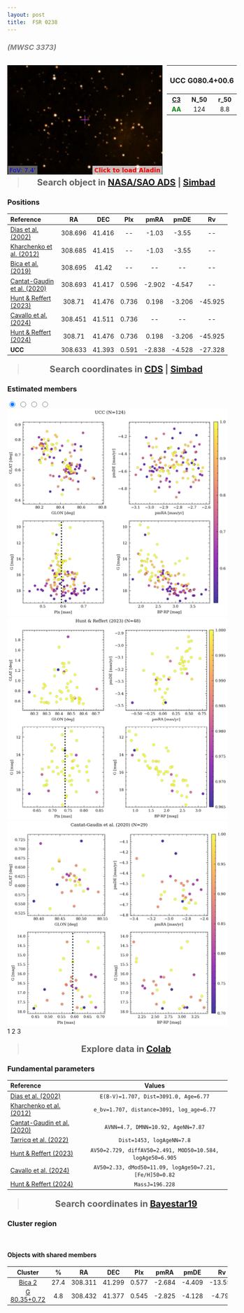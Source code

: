 ```yaml
---
layout: post
title:  FSR 0238
---
```

<h3><span style="color: #808080;"><i>(MWSC 3373)</i></span></h3><div style="display: flex; justify-content: space-between; width:720px;height:250px">
<div style="text-align: center;">

<!-- Static image + data attributes for FOV and target -->
<img id="aladin_img"
     data-umami-event="aladin_load"
     src="https://raw.githubusercontent.com/ucc23/Q1P/main/plots/fsr0238_aladin.webp"
     alt="Click to load Aladin Lite" 
     style="width:355px;height:250px; cursor: pointer;"
     data-fov="0.293" 
     data-target="308.633 41.393"/>
<!-- Div to contain Aladin Lite viewer -->
<div id="aladin-lite-div" style="width:355px;height:250px;display:none;"></div>
<!-- Aladin Lite script (will be loaded after the image is clicked) -->
<script src="{{ site.baseurl }}/scripts/aladin_load.js"></script>

</div>
<!-- Left block -->

<table style="width:355px;height:250px;">
  <!-- Row 1 (title) -->
  <tr>
    <td colspan="5"><h3>UCC G080.4+00.6</h3></td>
  </tr>
  <!-- Row 2 -->
  <tr>
    <th style="text-align: center;"><a href="https://ucc.ar/faq#what-is-the-c3-parameter" title="Combined class">C3</a></th>
    <th style="text-align: center;"><div title="Stars with membership probability >50%">N_50</div></th>
    <th style="text-align: center;"><div title="Radius that contains half the members [arcmin]">r_50</div></th>
  </tr>
  <!-- Row 3 -->
  <tr>
    <td style="text-align: center;"><span style="color: green; font-weight: bold;">A</span><span style="color: green; font-weight: bold;">A</span></td>
    <td style="text-align: center;">124</td>
    <td style="text-align: center;">8.8</td>
  </tr>
</table>
</div>

> <p style="text-align:center; font-weight: bold; font-size:20px">Search object in <a data-umami-event="nasa_search" href="https://ui.adsabs.harvard.edu/search/q=%20collection%3Aastronomy%20body%3A%22FSR%200238%22&sort=date%20desc%2C%20bibcode%20desc&p_=0" target="_blank">NASA/SAO ADS</a> | <a data-umami-event="simbad_search" href="https://simbad.cds.unistra.fr/simbad/sim-id-refs?Ident=fsr0238" target="_blank">Simbad</a></p>


### Positions

| Reference    | RA    | DEC   | Plx  | pmRA  | pmDE   |  Rv  |
| :---         | :---: | :---: | :---: | :---: | :---: | :---: |
|[Dias et al. (2002)](https://ui.adsabs.harvard.edu/abs/2002A%26A...389..871D) | 308.696 | 41.416 | -- | -1.03 | -3.55 | -- |
|[Kharchenko et al. (2012)](https://ui.adsabs.harvard.edu/abs/2012A%26A...543A.156K) | 308.685 | 41.415 | -- | -1.03 | -3.55 | -- |
|[Bica et al. (2019)](https://ui.adsabs.harvard.edu/abs/2019AJ....157...12B) | 308.695 | 41.42 | -- | -- | -- | -- |
|[Cantat-Gaudin et al. (2020)](https://ui.adsabs.harvard.edu/abs/2020A%26A...640A...1C) | 308.693 | 41.417 | 0.596 | -2.902 | -4.547 | -- |
|[Hunt & Reffert (2023)](https://ui.adsabs.harvard.edu/abs/2023A%26A...673A.114H) | 308.71 | 41.476 | 0.736 | 0.198 | -3.206 | -45.925 |
|[Cavallo et al. (2024)](https://ui.adsabs.harvard.edu/abs/2024AJ....167...12C) | 308.451 | 41.511 | 0.736 | -- | -- | -- |
|[Hunt & Reffert (2024)](https://ui.adsabs.harvard.edu/abs/2024A%26A...686A..42H) | 308.71 | 41.476 | 0.736 | 0.198 | -3.206 | -45.925 |
| **UCC** |308.633 | 41.393 | 0.591 | -2.838 | -4.528 | -27.328 |

> <p style="text-align:center; font-weight: bold; font-size:20px">Search coordinates in <a data-umami-event="cds_coord_search" href="https://cdsportal.u-strasbg.fr/?target=308.633,+41.393" target="_blank">CDS</a> | <a data-umami-event="simbad_coord_search" href="https://simbad.cds.unistra.fr/mobile/object_list.html?coord=308.633%2041.393&output=json&radius=5&userEntry=fsr0238" target="_blank">Simbad</a></p>

### Estimated members

<div class="carousel">
<input type="radio" name="radio-btn" id="slide1" checked>
<input type="radio" name="radio-btn" id="slide1">
<input type="radio" name="radio-btn" id="slide2">
<input type="radio" name="radio-btn" id="slide3">
<div class="slides">
<div class="slide">
<a href="https://raw.githubusercontent.com/ucc23/Q1P/main/plots/UCC/fsr0238.webp" target="_blank">
<img src="https://raw.githubusercontent.com/ucc23/Q1P/main/plots/UCC/fsr0238.webp" alt="FSR 0238 UCC">
</a>
</div>
<div class="slide">
<a href="https://raw.githubusercontent.com/ucc23/Q1P/main/plots/HUNT23/fsr0238.webp" target="_blank">
<img src="https://raw.githubusercontent.com/ucc23/Q1P/main/plots/HUNT23/fsr0238.webp" alt="FSR 0238 HUNT23">
</a>
</div>
<div class="slide">
<a href="https://raw.githubusercontent.com/ucc23/Q1P/main/plots/CANTAT20/fsr0238.webp" target="_blank">
<img src="https://raw.githubusercontent.com/ucc23/Q1P/main/plots/CANTAT20/fsr0238.webp" alt="FSR 0238 CANTAT20">
</a>
</div>
</div>
<div class="indicators">
<label for="slide1">1</label>
<label for="slide2">2</label>
<label for="slide3">3</label>
</div>
</div>


> <p style="text-align:center; font-weight: bold; font-size:20px">Explore data in <a data-umami-event="colab" href="https://colab.research.google.com/github/ucc23/ucc/blob/main/assets/notebook.ipynb" target="_blank">Colab</a></p>


### Fundamental parameters

| Reference |  Values |
| :---      |  :---:  |
| [Dias et al. (2002)](https://ui.adsabs.harvard.edu/abs/2002A%26A...389..871D) | `E(B-V)=1.707, Dist=3091.0, Age=6.77` |
| [Kharchenko et al. (2012)](https://ui.adsabs.harvard.edu/abs/2012A%26A...543A.156K) | `e_bv=1.707, distance=3091, log_age=6.77` |
| [Cantat-Gaudin et al. (2020)](https://ui.adsabs.harvard.edu/abs/2020A%26A...640A...1C) | `AVNN=4.7, DMNN=10.92, AgeNN=7.87` |
| [Tarricq et al. (2022)](https://ui.adsabs.harvard.edu/abs/2022A%26A...659A..59T) | `Dist=1453, logAgeNN=7.8` |
| [Hunt & Reffert (2023)](https://ui.adsabs.harvard.edu/abs/2023A%26A...673A.114H) | `AV50=2.729, diffAV50=2.491, MOD50=10.584, logAge50=6.905` |
| [Cavallo et al. (2024)](https://ui.adsabs.harvard.edu/abs/2024AJ....167...12C) | `AV50=2.33, dMod50=11.09, logAge50=7.21, [Fe/H]50=0.82` |
| [Hunt & Reffert (2024)](https://ui.adsabs.harvard.edu/abs/2024A%26A...686A..42H) | `MassJ=196.228` |

> <p style="text-align:center; font-weight: bold; font-size:20px">Search coordinates in <a data-umami-event="bayestar" href="http://argonaut.skymaps.info/query?lon=80.436%20&lat=0.647&coordsys=gal&mapname=bayestar2019" target="_blank">Bayestar19</a></p>


### Cluster region

<html lang="en">
  <body>
    <center>
    <div id="plot-params"
         data-oc-name="fsr0238"
         data-ra-center="308.69"
         data-dec-center="41.42"
         data-rad-deg="8.8"
         data-plx="0.591">
    </div>
    <div id="plot-container">
        <div id="plot"></div>
    </div>
    <script defer type="module" src="{{ site.baseurl }}/scripts/radec_scatter.js"></script>
    </center>
  </body>
</html>
<br>


#### Objects with shared members

| Cluster | <span title="Percentage of members that this OC shares with the ones listed">%</span>   | RA   | DEC   | Plx   | pmRA  | pmDE  | Rv    |
| :---:   | :-: |:---: | :---: | :---: | :---: | :---: | :---: |
|[Bica 2](/_clusters/bica2/)| 27.4 | 308.311 | 41.299 | 0.577 | -2.684 | -4.409 | -13.559 |
|[G 80.35+0.72](/_clusters/g8035p072/)| 4.8 | 308.432 | 41.377 | 0.545 | -2.825 | -4.128 | -4.791 |